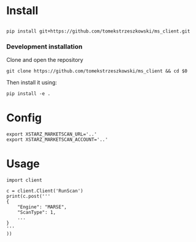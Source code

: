 # Install
##
```
pip install git+https://github.com/tomekstrzeszkowski/ms_client.git
```
### Development installation
Clone and open the repository
```
git clone https://github.com/tomekstrzeszkowski/ms_client && cd $0
```
Then install it using:
```
pip install -e .
```

# Config
```
export XSTARZ_MARKETSCAN_URL='..'
export XSTARZ_MARKETSCAN_ACCOUNT='..'
```
# Usage
```
import client

c = client.Client('RunScan')
print(c.post('''
{
    "Engine": "MARSE",
    "ScanType": 1,
    ...
}
'''
))

```
